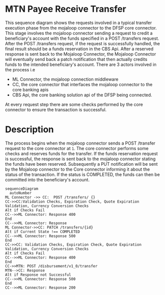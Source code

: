 # MTN Payee Receive Transfer
This sequence diagram shows the requests involved in a typical transfer execution phase from the mojaloop connector to the DFSP core connector. This stage involves the mojaloop connector sending a request to credit a beneficiary's account with the funds specified in a POST /transfers request. After the POST /transfers request, if the request is successfully handled, the final result should be a funds reservation in the CBS Api. After a reserved response is sent back to the Mojaloop Connector, the Mojaloop Connector will eventually send back a patch notification that then actually credits funds to the intended beneficiary's account. There are 3 actors involved in the process i.e
- ML Connector, the mojaloop connection middleware
- CC, the core connector that interfaces the mojaloop connector to the core banking apis
- CBS Api, the core banking solution api of the DFSP being connected.

At every request step there are some checks performed by the core connector to ensure the transaction is successful.


# Description
The process begins when the mojaloop connector sends a POST /transfer request to the core connector at `1`. The core connector performs some checks and reserves funds for the transfer. If the funds reservation request is successful, the response is sent back to the mojaloop connector stating the funds have been reserved. Subsequently a PUT notification will be sent by the Mojaloop connector to the Core connector informing it about the status of the transaction. If the status is COMPLETED, the funds can then be committed into the beneficiary's account.

```mermaid
sequenceDiagram
  autoNumber
ML Connector ->> CC:  POST /transfers/ {}
CC->>CC:Validation Checks, Expiration Check, Quote Expiration Validation, Currency Conversion Checks
Alt if Checks Fail
CC-->>ML Connector: Response 400
End
CC-->>ML Connector: Response
ML Connector->>CC: PATCH /transfers/{id}
Alt if Current State !== COMPLETED
CC-->>ML Connector: Response 500
End
CC->>CC: Validation Checks, Expiration Check, Quote Expiration Validation, Currency Conversion Checks
Alt if Checks Fail
CC-->>ML Connector: Response 400
End
CC->>MTN: POST /disbursement/v1_0/transfer
MTN-->CC: Response
Alt if Response not Successful
CC-->>ML Connector: Response 500
End
CC-->>ML Connector: Response 200

```
